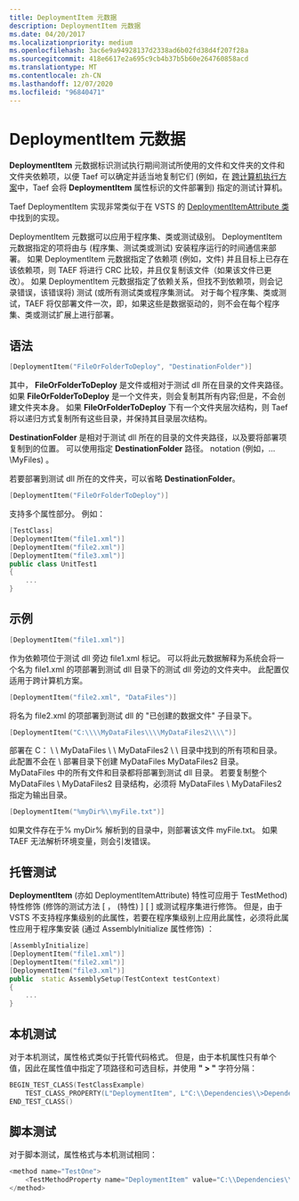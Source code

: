 ```yaml
---
title: DeploymentItem 元数据
description: DeploymentItem 元数据
ms.date: 04/20/2017
ms.localizationpriority: medium
ms.openlocfilehash: 3ac6e9a94928137d2338ad6b02fd38d4f207f28a
ms.sourcegitcommit: 418e6617e2a695c9cb4b37b5b60e264760858acd
ms.translationtype: MT
ms.contentlocale: zh-CN
ms.lasthandoff: 12/07/2020
ms.locfileid: "96840471"
---
```

# <a name="deploymentitem-metadata"></a>DeploymentItem 元数据

**DeploymentItem** 元数据标识测试执行期间测试所使用的文件和文件夹的文件和文件夹依赖项，以便 Taef 可以确定并适当地复制它们 (例如，在 [跨计算机执行方案](cross-machine-execution.md)中，Taef 会将 **DeploymentItem** 属性标识的文件部署到) 指定的测试计算机。

Taef DeploymentItem 实现非常类似于在 VSTS 的 [DeploymentItemAttribute 类](/dotnet/api/microsoft.visualstudio.testtools.unittesting.deploymentitemattribute) 中找到的实现。

DeploymentItem 元数据可以应用于程序集、类或测试级别。 DeploymentItem 元数据指定的项将由与 (程序集、测试类或测试) 安装程序运行的时间通信来部署。 如果 DeploymentItem 元数据指定了依赖项 (例如，文件) 并且目标上已存在该依赖项，则 TAEF 将进行 CRC 比较，并且仅复制该文件（如果该文件已更改）。 如果 DeploymentItem 元数据指定了依赖关系，但找不到依赖项，则会记录错误，该错误将) 测试 (或所有测试类或程序集测试。 对于每个程序集、类或测试，TAEF 将仅部署文件一次，即，如果这些是数据驱动的，则不会在每个程序集、类或测试扩展上进行部署。

## <a name="syntax"></a>语法

```cpp
[DeploymentItem("FileOrFolderToDeploy", "DestinationFolder")]
```

其中， **FileOrFolderToDeploy** 是文件或相对于测试 dll 所在目录的文件夹路径。 如果 **FileOrFolderToDeploy** 是一个文件夹，则会复制其所有内容;但是，不会创建文件夹本身。 如果 **FileOrFolderToDeploy** 下有一个文件夹层次结构，则 Taef 将以递归方式复制所有这些目录，并保持其目录层次结构。

**DestinationFolder** 是相对于测试 dll 所在的目录的文件夹路径，以及要将部署项复制到的位置。 可以使用指定 **DestinationFolder** 路径。 notation (例如，... \\MyFiles) 。

若要部署到测试 dll 所在的文件夹，可以省略 **DestinationFolder**。

```cpp
[DeploymentItem("FileOrFolderToDeploy")]
```

支持多个属性部分。 例如：

```cpp
[TestClass]
[DeploymentItem("file1.xml")]
[DeploymentItem("file2.xml")]
[DeploymentItem("file3.xml")]
public class UnitTest1
{
    ...
}
```

## <a name="examples"></a>示例

```cpp
[DeploymentItem("file1.xml")]  
```

作为依赖项位于测试 dll 旁边 file1.xml 标记。 可以将此元数据解释为系统会将一个名为 file1.xml 的项部署到测试 dll 目录下的测试 dll 旁边的文件夹中。 此配置仅适用于跨计算机方案。

```cpp
[DeploymentItem("file2.xml", "DataFiles")]
```

将名为 file2.xml 的项部署到测试 dll 的 "已创建的数据文件" 子目录下。

```cpp
[DeploymentItem("C:\\\\MyDataFiles\\\\MyDataFiles2\\\\")]  
```

部署在 C： \\ \\ MyDataFiles \\ \\ MyDataFiles2 \\ \\ 目录中找到的所有项和目录。 此配置不会在 \\ 部署目录下创建 MyDataFiles MyDataFiles2 目录。 MyDataFiles 中的所有文件和目录都将部署到测试 dll 目录。 若要复制整个 MyDataFiles \\ MyDataFiles2 目录结构，必须将 MyDataFiles \\ MyDataFiles2 指定为输出目录。

```cpp
[DeploymentItem("%myDir%\\myFile.txt")]
```

如果文件存在于% myDir% 解析到的目录中，则部署该文件 myFile.txt。 如果 TAEF 无法解析环境变量，则会引发错误。

## <a name="managed-tests"></a>托管测试

**DeploymentItem** (亦如 DeploymentItemAttribute) 特性可应用于 TestMethod) 特性修饰 (修饰的测试方法 \[ ， (特性) \] \[ \] 或测试程序集进行修饰。 但是，由于 VSTS 不支持程序集级别的此属性，若要在程序集级别上应用此属性，必须将此属性应用于程序集安装 (通过 AssemblyInitialize 属性修饰) ：

```cpp
[AssemblyInitialize]
[DeploymentItem("file1.xml")]
[DeploymentItem("file2.xml")]
[DeploymentItem("file3.xml")]
public  static AssemblySetup(TestContext testContext)
{
    ...
}
```

## <a name="native-tests"></a>本机测试

对于本机测试，属性格式类似于托管代码格式。 但是，由于本机属性只有单个值，因此在属性值中指定了项路径和可选目标，并使用 **" &gt; "** 字符分隔：

```cpp
BEGIN_TEST_CLASS(TestClassExample)
    TEST_CLASS_PROPERTY(L"DeploymentItem", L"C:\\Dependencies\\>Dependencies")
END_TEST_CLASS()
```

## <a name="script-tests"></a>脚本测试

对于脚本测试，属性格式与本机测试相同：

```cpp
<method name="TestOne">
    <TestMethodProperty name="DeploymentItem" value="C:\\Dependencies\\>Dependencies"/>
</method>
```
